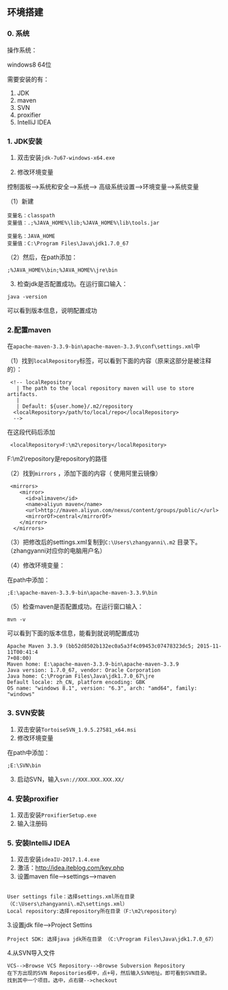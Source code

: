 ## 环境搭建

### 0. 系统

操作系统：

windows8 64位

需要安装的有：
1. JDK
2. maven
3. SVN
4. proxifier
5. IntelliJ IDEA

### 1. JDK安装

1. 双击安装``jdk-7u67-windows-x64.exe``

2. 修改环境变量

控制面板-->系统和安全-->系统--> 高级系统设置-->环境变量-->系统变量

（1）新建
```
变量名：classpath
变量值：.;%JAVA_HOME%\lib;%JAVA_HOME%\lib\tools.jar 
```
```
变量名：JAVA_HOME
变量值：C:\Program Files\Java\jdk1.7.0_67
```
（2）然后，在path添加：
```
;%JAVA_HOME%\bin;%JAVA_HOME%\jre\bin
```
3. 检查jdk是否配置成功。在运行窗口输入：
```
java -version
```
可以看到版本信息，说明配置成功

### 2.配置maven

在``apache-maven-3.3.9-bin\apache-maven-3.3.9\conf\settings.xml``中

（1）找到``localRepository``标签，可以看到下面的内容（原来这部分是被注释的）：
```
 <!-- localRepository
   | The path to the local repository maven will use to store artifacts.
   |
   | Default: ${user.home}/.m2/repository
  <localRepository>/path/to/local/repo</localRepository>
  -->
```
在这段代码后添加
```
 <localRepository>F:\m2\repository</localRepository>
```
F:\m2\repository是repository的路径

（2）找到``mirrors`` ，添加下面的内容（ 使用阿里云镜像）
```
 <mirrors>
    <mirror>  
      <id>alimaven</id>  
      <name>aliyun maven</name>  
      <url>http://maven.aliyun.com/nexus/content/groups/public/</url>  
      <mirrorOf>central</mirrorOf>          
    </mirror>
  </mirrors>
```
（3）把修改后的settings.xml复制到``C:\Users\zhangyanni\.m2`` 目录下。（zhangyanni对应你的电脑用户名）

（4）修改环境变量：

在path中添加：
```
;E:\apache-maven-3.3.9-bin\apache-maven-3.3.9\bin
```
（5）检查maven是否配置成功。在运行窗口输入：
```
mvn -v
```
可以看到下面的版本信息，能看到就说明配置成功
```
Apache Maven 3.3.9 (bb52d8502b132ec0a5a3f4c09453c07478323dc5; 2015-11-11T00:41:4
7+08:00)
Maven home: E:\apache-maven-3.3.9-bin\apache-maven-3.3.9
Java version: 1.7.0_67, vendor: Oracle Corporation
Java home: C:\Program Files\Java\jdk1.7.0_67\jre
Default locale: zh_CN, platform encoding: GBK
OS name: "windows 8.1", version: "6.3", arch: "amd64", family: "windows"
```
### 3. SVN安装

1. 双击安装``TortoiseSVN_1.9.5.27581_x64.msi``
2. 修改环境变量

在path中添加：
```
;E:\SVN\bin
```
3. 启动SVN，输入```svn://XXX.XXX.XXX.XX/```

### 4. 安装proxifier

1. 双击安装``ProxifierSetup.exe``
2. 输入注册码



### 5. 安装IntelliJ IDEA

1. 双击安装``ideaIU-2017.1.4.exe``
2. 激活：http://idea.iteblog.com/key.php
2. 设置maven
file-->settings-->maven
```

User settings file：选择settings.xml所在目录 （C:\Users\zhangyanni\.m2\settings.xml）
Local repository:选择repository所在目录（F:\m2\repository）
```
3.设置jdk
file-->Project Settins
```
Project SDK: 选择java jdk所在目录 （C:\Program Files\Java\jdk1.7.0_67）
```
4.从SVN导入文件
```
VCS-->Browse VCS Repository-->Browse Subversion Repository
在下方出现的SVN Repositories框中，点+号，然后输入SVN地址。即可看到SVN目录。
找到其中一个项目。选中，点右键-->checkout
```

